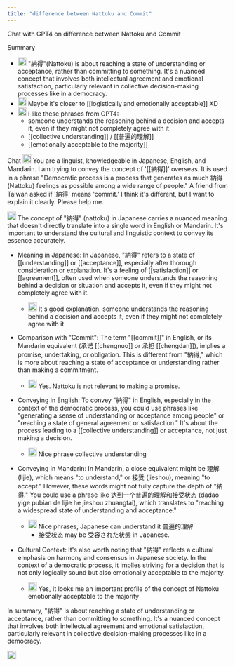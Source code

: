 ```yaml
---
title: "difference between Nattoku and Commit"
---
```


Chat with GPT4 on difference between Nattoku and Commit

Summary
- <img src='https://scrapbox.io/api/pages/nishio-en/GPT/icon' alt='GPT.icon' height="19.5"/> "納得"(Nattoku) is about reaching a state of understanding or acceptance, rather than committing to something. It's a nuanced concept that involves both intellectual agreement and emotional satisfaction, particularly relevant in collective decision-making processes like in a democracy.
- <img src='https://scrapbox.io/api/pages/nishio-en/mashbean/icon' alt='mashbean.icon' height="19.5"/> Maybe it's closer to [[logistically and emotionally acceptable]] XD
- <img src='https://scrapbox.io/api/pages/nishio-en/nishio/icon' alt='nishio.icon' height="19.5"/> I like these phrases from GPT4:
    - someone understands the reasoning behind a decision and accepts it, even if they might not completely agree with it
    - [[collective understanding]] / [[普遍的理解]]
    - [[emotionally acceptable to the majority]]

Chat
<img src='https://scrapbox.io/api/pages/nishio-en/nishio/icon' alt='nishio.icon' height="19.5"/> You are a linguist, knowledgeable in Japanese, English, and Mandarin. I am trying to convey the concept of '[[納得]]' overseas. It is used in a phrase "Democratic process is a process that generates as much 納得(Nattoku) feelings as possible among a wide range of people." A friend from Taiwan asked if '納得' means 'commit.' I think it's different, but I want to explain it clearly. Please help me.

<img src='https://scrapbox.io/api/pages/nishio-en/gpt/icon' alt='gpt.icon' height="19.5"/> The concept of "納得" (nattoku) in Japanese carries a nuanced meaning that doesn't directly translate into a single word in English or Mandarin. It's important to understand the cultural and linguistic context to convey its essence accurately.

- Meaning in Japanese: In Japanese, "納得" refers to a state of [[understanding]] or [[acceptance]], especially after thorough consideration or explanation. It's a feeling of [[satisfaction]] or [[agreement]], often used when someone understands the reasoning behind a decision or situation and accepts it, even if they might not completely agree with it.
    - <img src='https://scrapbox.io/api/pages/nishio-en/nishio/icon' alt='nishio.icon' height="19.5"/> It's good explanation. someone understands the reasoning behind a decision and accepts it, even if they might not completely agree with it

- Comparison with "Commit": The term "[[commit]]" in English, or its Mandarin equivalent (承诺 [[chengnuo]] or 承担 [[chengdan]]), implies a promise, undertaking, or obligation. This is different from "納得," which is more about reaching a state of acceptance or understanding rather than making a commitment.
    - <img src='https://scrapbox.io/api/pages/nishio-en/nishio/icon' alt='nishio.icon' height="19.5"/> Yes. Nattoku is not relevant to making a promise.

- Conveying in English: To convey "納得" in English, especially in the context of the democratic process, you could use phrases like "generating a sense of understanding or acceptance among people" or "reaching a state of general agreement or satisfaction." It's about the process leading to a [[collective understanding]] or acceptance, not just making a decision.
    - <img src='https://scrapbox.io/api/pages/nishio-en/nishio/icon' alt='nishio.icon' height="19.5"/> Nice phrase collective understanding

- Conveying in Mandarin: In Mandarin, a close equivalent might be 理解 (lijie), which means "to understand," or 接受 (jieshou), meaning "to accept." However, these words might not fully capture the depth of "納得." You could use a phrase like 达到一个普遍的理解和接受状态 (dadao yige pubian de lijie he jieshou zhuangtai), which translates to "reaching a widespread state of understanding and acceptance."
    - <img src='https://scrapbox.io/api/pages/nishio-en/nishio/icon' alt='nishio.icon' height="19.5"/> Nice phrases, Japanese can understand it 普遍的理解
        - 接受状态 may be 受容された状態 in Japanese.

- Cultural Context: It's also worth noting that "納得" reflects a cultural emphasis on harmony and consensus in Japanese society. In the context of a democratic process, it implies striving for a decision that is not only logically sound but also emotionally acceptable to the majority.
    - <img src='https://scrapbox.io/api/pages/nishio-en/nishio/icon' alt='nishio.icon' height="19.5"/> Yes, It looks me an important profile of the concept of Nattoku emotionally acceptable to the majority

In summary, "納得" is about reaching a state of understanding or acceptance, rather than committing to something. It's a nuanced concept that involves both intellectual agreement and emotional satisfaction, particularly relevant in collective decision-making processes like in a democracy.

<img src='https://scrapbox.io/api/pages/nishio-en/en/icon' alt='en.icon' height="19.5"/>
